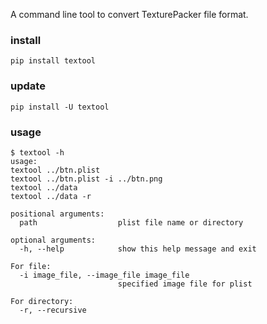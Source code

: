 A command line tool to convert TexturePacker file format.

### install

`pip install textool`

### update

`pip install -U textool`

### usage
```
$ textool -h
usage:
textool ../btn.plist
textool ../btn.plist -i ../btn.png
textool ../data
textool ../data -r

positional arguments:
  path                  plist file name or directory

optional arguments:
  -h, --help            show this help message and exit

For file:
  -i image_file, --image_file image_file
                        specified image file for plist

For directory:
  -r, --recursive
```



